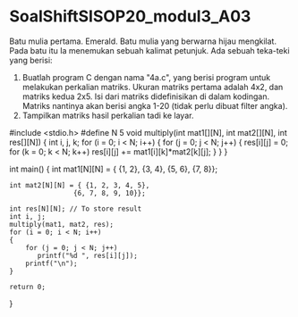 # SoalShiftSISOP20_modul3_A03
Batu mulia pertama. Emerald. Batu mulia yang berwarna hijau mengkilat. Pada
batu itu Ia menemukan sebuah kalimat petunjuk. Ada sebuah teka-teki yang berisi:
1. Buatlah program C dengan nama "4a.c", yang berisi program untuk
melakukan perkalian matriks. Ukuran matriks pertama adalah 4x2, dan
matriks kedua 2x5. Isi dari matriks didefinisikan di dalam kodingan. Matriks
nantinya akan berisi angka 1-20 (tidak perlu dibuat filter angka).
2. Tampilkan matriks hasil perkalian tadi ke layar.


  #include <stdio.h>
#define N 5
void multiply(int mat1[][N], int mat2[][N], int res[][N]) 
{ 
    int i, j, k; 
    for (i = 0; i < N; i++) 
    { 
        for (j = 0; j < N; j++) 
        { 
            res[i][j] = 0; 
            for (k = 0; k < N; k++) 
                res[i][j] += mat1[i][k]*mat2[k][j]; 
        } 
    } 
} 
  
int main() 
{ 
    int mat1[N][N] = { {1, 2}, 
                    {3, 4}, 
                    {5, 6}, 
                    {7, 8}}; 
  
    int mat2[N][N] = { {1, 2, 3, 4, 5}, 
                    {6, 7, 8, 9, 10}}; 
  
    int res[N][N]; // To store result 
    int i, j; 
    multiply(mat1, mat2, res); 
    for (i = 0; i < N; i++) 
    { 
        for (j = 0; j < N; j++) 
           printf("%d ", res[i][j]); 
        printf("\n"); 
    } 
  
    return 0; 
} 
